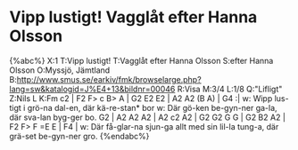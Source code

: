 # Vipp lustigt! Vagglåt efter Hanna Olsson

{%abc%}
X:1
T:Vipp lustigt!
T:Vagglåt efter Hanna Olsson
S:efter Hanna Olsson
O:Myssjö, Jämtland
B:http://www.smus.se/earkiv/fmk/browselarge.php?lang=sw&katalogid=J%E4+13&bildnr=00046
R:Visa
M:3/4
L:1/8
Q:"Lifligt"
Z:Nils L
K:Fm
c2 | F2 F> c B> A | G2 E2 E2 | A2 A2 (B A) | G4 :|
w: Wipp lus-tigt i grö-na dal-en, där kä-re-stan* bor
w: Där gö-ken be-gyn-ner ga-la, där sva-lan byg-ger bo. 
G2 | A2 A2 A2 | A2 c2 A2 | G2 G2 G G | G2 B2 A2 | F2 F> F =E E | F4 |
w: Där få-glar-na sjun-ga allt med sin lil-la tung-a, där grä-set be-gyn-ner gro. 
{%endabc%}
